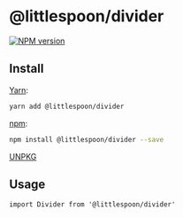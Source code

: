# @littlespoon/divider

[![NPM version](https://img.shields.io/npm/v/@littlespoon/divider.svg)](https://www.npmjs.com/package/@littlespoon/divider)

## Install

[Yarn](https://yarnpkg.com/package/@littlespoon/divider):

```sh
yarn add @littlespoon/divider
```

[npm](https://www.npmjs.com/package/@littlespoon/divider):

```sh
npm install @littlespoon/divider --save
```

[UNPKG](https://unpkg.com/browse/@littlespoon/divider/)

## Usage

```tsx
import Divider from '@littlespoon/divider'
```
